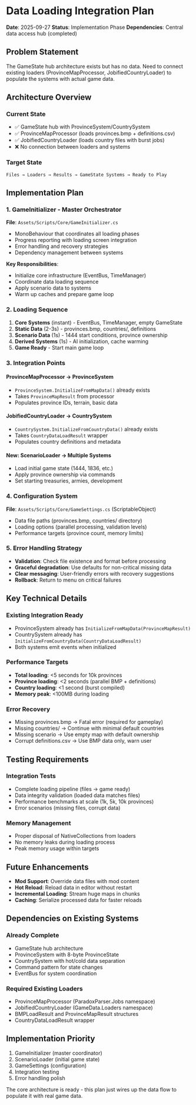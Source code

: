 # Data Loading Integration Plan
**Date**: 2025-09-27
**Status**: Implementation Phase
**Dependencies**: Central data access hub (completed)

## Problem Statement
The GameState hub architecture exists but has no data. Need to connect existing loaders (ProvinceMapProcessor, JobifiedCountryLoader) to populate the systems with actual game data.

## Architecture Overview

### Current State
- ✅ GameState hub with ProvinceSystem/CountrySystem
- ✅ ProvinceMapProcessor (loads provinces.bmp + definitions.csv)
- ✅ JobifiedCountryLoader (loads country files with burst jobs)
- ❌ No connection between loaders and systems

### Target State
```
Files → Loaders → Results → GameState Systems → Ready to Play
```

## Implementation Plan

### 1. GameInitializer - Master Orchestrator
**File**: `Assets/Scripts/Core/GameInitializer.cs`
- MonoBehaviour that coordinates all loading phases
- Progress reporting with loading screen integration
- Error handling and recovery strategies
- Dependency management between systems

**Key Responsibilities**:
- Initialize core infrastructure (EventBus, TimeManager)
- Coordinate data loading sequence
- Apply scenario data to systems
- Warm up caches and prepare game loop

### 2. Loading Sequence
1. **Core Systems** (instant) - EventBus, TimeManager, empty GameState
2. **Static Data** (2-3s) - provinces.bmp, countries/, definitions
3. **Scenario Data** (1s) - 1444 start conditions, province ownership
4. **Derived Systems** (1s) - AI initialization, cache warming
5. **Game Ready** - Start main game loop

### 3. Integration Points

#### ProvinceMapProcessor → ProvinceSystem
- `ProvinceSystem.InitializeFromMapData()` already exists
- Takes `ProvinceMapResult` from processor
- Populates province IDs, terrain, basic data

#### JobifiedCountryLoader → CountrySystem
- `CountrySystem.InitializeFromCountryData()` already exists
- Takes `CountryDataLoadResult` wrapper
- Populates country definitions and metadata

#### New: ScenarioLoader → Multiple Systems
- Load initial game state (1444, 1836, etc.)
- Apply province ownership via commands
- Set starting treasuries, armies, development

### 4. Configuration System
**File**: `Assets/Scripts/Core/GameSettings.cs` (ScriptableObject)
- Data file paths (provinces.bmp, countries/ directory)
- Loading options (parallel processing, validation levels)
- Performance targets (province count, memory limits)

### 5. Error Handling Strategy
- **Validation**: Check file existence and format before processing
- **Graceful degradation**: Use defaults for non-critical missing data
- **Clear messaging**: User-friendly errors with recovery suggestions
- **Rollback**: Return to menu on critical failures

## Key Technical Details

### Existing Integration Ready
- ProvinceSystem already has `InitializeFromMapData(ProvinceMapResult)`
- CountrySystem already has `InitializeFromCountryData(CountryDataLoadResult)`
- Both systems emit events when initialized

### Performance Targets
- **Total loading**: <5 seconds for 10k provinces
- **Province loading**: <2 seconds (parallel BMP + definitions)
- **Country loading**: <1 second (burst compiled)
- **Memory peak**: <100MB during loading

### Error Recovery
- Missing provinces.bmp → Fatal error (required for gameplay)
- Missing countries/ → Continue with minimal default countries
- Missing scenario → Use empty map with default ownership
- Corrupt definitions.csv → Use BMP data only, warn user

## Testing Requirements

### Integration Tests
- Complete loading pipeline (files → game ready)
- Data integrity validation (loaded data matches files)
- Performance benchmarks at scale (1k, 5k, 10k provinces)
- Error scenarios (missing files, corrupt data)

### Memory Management
- Proper disposal of NativeCollections from loaders
- No memory leaks during loading process
- Peak memory usage within targets

## Future Enhancements
- **Mod Support**: Override data files with mod content
- **Hot Reload**: Reload data in editor without restart
- **Incremental Loading**: Stream huge maps in chunks
- **Caching**: Serialize processed data for faster reloads

## Dependencies on Existing Systems

### Already Complete
- GameState hub architecture
- ProvinceSystem with 8-byte ProvinceState
- CountrySystem with hot/cold data separation
- Command pattern for state changes
- EventBus for system coordination

### Required Existing Loaders
- ProvinceMapProcessor (ParadoxParser.Jobs namespace)
- JobifiedCountryLoader (GameData.Loaders namespace)
- BMPLoadResult and ProvinceMapResult structures
- CountryDataLoadResult wrapper

## Implementation Priority
1. GameInitializer (master coordinator)
2. ScenarioLoader (initial game state)
3. GameSettings (configuration)
4. Integration testing
5. Error handling polish

The core architecture is ready - this plan just wires up the data flow to populate it with real game data.